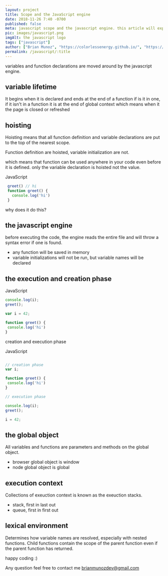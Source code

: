 ```yaml
---
layout: project
title: Scope and the JavaScript engine
date: 2018-11-26 7:40 -0700
published: false
meta: javascript scope and the javascript engine. this article will explain how variables are seen in javascript and how javascript runs your code.
pic: images/javascript.png
imgAlt: the javascript logo
tags: ["javascript"]
author: ["Brian Munoz", "https://colorlessenergy.github.io/", "https://github.com/colorlessenergy"]
permalink: /javascript/:title
---
```


variables and function declarations are moved around by the javascript engine.

## variable lifetime

It begins when it is declared and ends at the end of a function if is it in one, if it isn't in a function it is at the end of global context which means when it the page is closed or refreshed


## hoisting

Hoisting means that all function definition and variable declarations are put to the top of the nearest scope.

Function definition are hoisted, variable initialization are not.

which means that function can be used anywhere in your code even before it is defined. only the variable declaration is hoisted not the value.

<p class="highlight__file-desc">JavaScript</p>

```javascript
 greet() // hi
 function greet() {
   console.log('hi')
 }
```

why does it do this?

## the javascript engine

before executing the code, the engine reads the entire file and will throw a syntax error if one is found.

* any function will be saved in memory
* variable initializations will not be run, but variable names will be declared

## the execution and creation phase

<p class="highlight__file-desc">JavaScript</p>

```javascript
console.log(i);
greet();

var i = 42;

function greet() {
 console.log('hi')
}
```

creation and execution phase

<p class="highlight__file-desc">JavaScript</p>

```javascript

// creation phase
var i;

function greet() {
 console.log('hi')
}

// execution phase

console.log(i);
greet();

i = 42;
```

## the global object

All variables and functions are parameters and methods on the global object.

* browser global object is window
* node global object is global

## execution context

Collections of exeuction context is known as the exeuction stacks.

* stack, first in last out
* queue, first in first out


## lexical environment

Determines how variable names are resolved, especially with nested functions. Child functions contain the scope of the parent function even if the parent function has returned.


happy coding :)

Any question feel free to contact me brianmunozdev@gmail.com